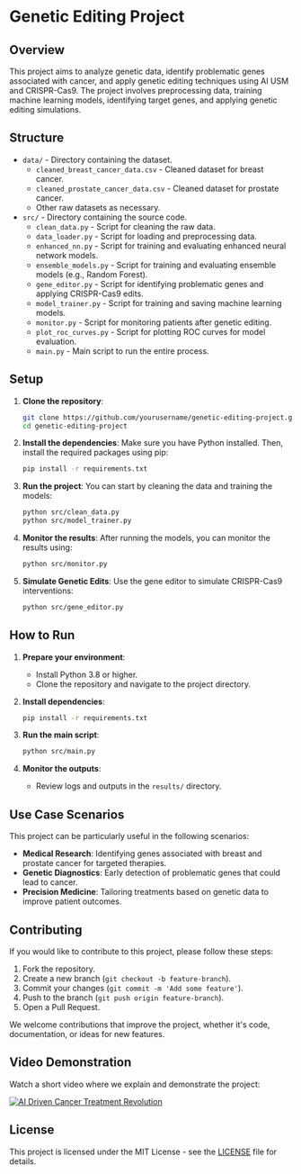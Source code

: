 # Genetic Editing Project

## Overview

This project aims to analyze genetic data, identify problematic genes associated with cancer, and apply genetic editing techniques using AI USM and CRISPR-Cas9. The project involves preprocessing data, training machine learning models, identifying target genes, and applying genetic editing simulations.

## Structure

- `data/` - Directory containing the dataset.
  - `cleaned_breast_cancer_data.csv` - Cleaned dataset for breast cancer.
  - `cleaned_prostate_cancer_data.csv` - Cleaned dataset for prostate cancer.
  - Other raw datasets as necessary.
- `src/` - Directory containing the source code.
  - `clean_data.py` - Script for cleaning the raw data.
  - `data_loader.py` - Script for loading and preprocessing data.
  - `enhanced_nn.py` - Script for training and evaluating enhanced neural network models.
  - `ensemble_models.py` - Script for training and evaluating ensemble models (e.g., Random Forest).
  - `gene_editor.py` - Script for identifying problematic genes and applying CRISPR-Cas9 edits.
  - `model_trainer.py` - Script for training and saving machine learning models.
  - `monitor.py` - Script for monitoring patients after genetic editing.
  - `plot_roc_curves.py` - Script for plotting ROC curves for model evaluation.
  - `main.py` - Main script to run the entire process.

## Setup

1. **Clone the repository**:
   ```bash
   git clone https://github.com/yourusername/genetic-editing-project.git
   cd genetic-editing-project
   ```

2. **Install the dependencies**:
   Make sure you have Python installed. Then, install the required packages using pip:
   ```bash
   pip install -r requirements.txt
   ```

3. **Run the project**:
   You can start by cleaning the data and training the models:
   ```bash
   python src/clean_data.py
   python src/model_trainer.py
   ```

4. **Monitor the results**:
   After running the models, you can monitor the results using:
   ```bash
   python src/monitor.py
   ```

5. **Simulate Genetic Edits**:
   Use the gene editor to simulate CRISPR-Cas9 interventions:
   ```bash
   python src/gene_editor.py
   ```

## How to Run

1. **Prepare your environment**:
   - Install Python 3.8 or higher.
   - Clone the repository and navigate to the project directory.

2. **Install dependencies**:
   ```bash
   pip install -r requirements.txt
   ```

3. **Run the main script**:
   ```bash
   python src/main.py
   ```

4. **Monitor the outputs**:
   - Review logs and outputs in the `results/` directory.

## Use Case Scenarios

This project can be particularly useful in the following scenarios:

- **Medical Research**: Identifying genes associated with breast and prostate cancer for targeted therapies.
- **Genetic Diagnostics**: Early detection of problematic genes that could lead to cancer.
- **Precision Medicine**: Tailoring treatments based on genetic data to improve patient outcomes.

## Contributing

If you would like to contribute to this project, please follow these steps:

1. Fork the repository.
2. Create a new branch (`git checkout -b feature-branch`).
3. Commit your changes (`git commit -m 'Add some feature'`).
4. Push to the branch (`git push origin feature-branch`).
5. Open a Pull Request.

We welcome contributions that improve the project, whether it's code, documentation, or ideas for new features.

## Video Demonstration

Watch a short video where we explain and demonstrate the project:

[![AI Driven Cancer Treatment Revolution](https://img.youtube.com/vi/oyuopyGIKiM/0.jpg)](https://youtu.be/oyuopyGIKiM)

## License

This project is licensed under the MIT License - see the [LICENSE](LICENSE) file for details.
